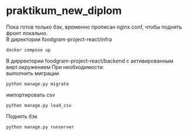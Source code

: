 # praktikum_new_diplom

Пока готов только бэк, временно прописан nginx.conf, чтобы поднять фронт локально.  
В директории foodgram-project-react/infra  
```
docker compose up
```
В дирректории foodgram-project-react/backend с активированным вирт.окружением
При необходимости:  
выполнить миграции  
```
python manage.py migrate
``` 
импортировать csv  
```
python manage.py load_csv
```
Поднять бэк  
```
python manage.py runserver
```